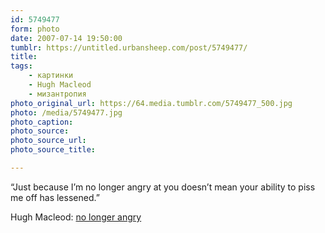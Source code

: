 ```yaml
---
id: 5749477
form: photo
date: 2007-07-14 19:50:00
tumblr: https://untitled.urbansheep.com/post/5749477/
title:
tags:
    - картинки
    - Hugh Macleod
    - мизантропия
photo_original_url: https://64.media.tumblr.com/5749477_500.jpg
photo: /media/5749477.jpg
photo_caption: 
photo_source:
photo_source_url:
photo_source_title:

---
```


<p>“Just because I’m no longer angry at you doesn’t mean your ability to piss me off has lessened.”</p>

<p>Hugh Macleod: <a href="http://www.gapingvoid.com/Moveable_Type/archives/004027.html">no longer angry</a></p>
